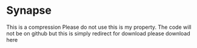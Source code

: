 # Synapse
This is a compression Please do not use this is my property.
The code will not be on github but this is simply redirect for download
please download here
